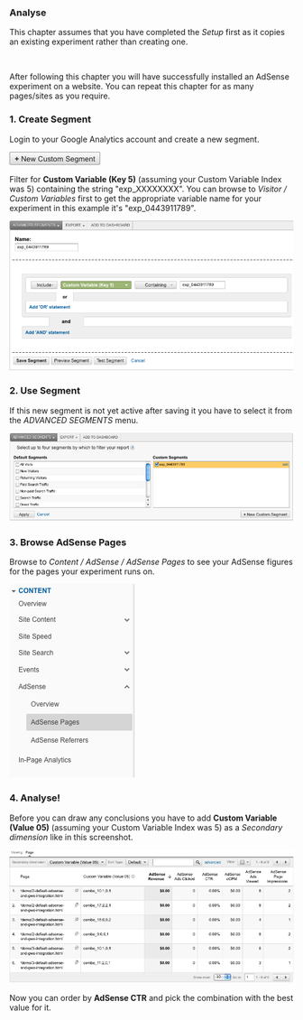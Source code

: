 <div class="alert-message block-message info">
<h3>Analyse</h3>
<p>This chapter assumes that you have completed the <em>Setup</em> first as it copies an existing experiment rather than creating one.</p>
<br />
<p>After following this chapter you will have successfully installed an AdSense experiment on a website. You can repeat this chapter for as many pages/sites as you require.</p>
</div>

### 1. Create Segment

Login to your Google Analytics account and create a new segment.

![step 1 - create segment](/img/scenarios/ga-analyse-1-create-segment.png)

Filter for **Custom Variable (Key 5)** (assuming your Custom Variable Index was 5) containing the string "exp_XXXXXXXX". You can browse to *Visitor / Custom Variables* first to get the appropriate variable name for your experiment in this example it's "exp_0443911789".

![step 1 - create experiment segment](/img/scenarios/ga-analyse-2-create-experiment-segment.png)

### 2. Use Segment

If this new segment is not yet active after saving it you have to select it from the *ADVANCED SEGMENTS* menu.

![step 2 - use segment](/img/scenarios/ga-analyse-3-use-segment.png)

### 3. Browse AdSense Pages

Browse to *Content / AdSense / AdSense Pages* to see your AdSense figures for the pages your experiment runs on.

![step 3 - browse adsense pages](/img/scenarios/ga-analyse-4-browse-adsense-pages.png)

### 4. Analyse!

Before you can draw any conclusions you have to add **Custom Variable (Value 05)** (assuming your Custom Variable Index was 5) as a *Secondary dimension* like in this screenshot.

![step 4 - analyse](/img/scenarios/ga-analyse-5-analyse.png)

Now you can order by **AdSense CTR** and pick the combination with the best value for it.